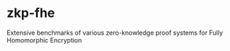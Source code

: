 # zkp-fhe
Extensive benchmarks of various zero-knowledge proof systems for Fully Homomorphic Encryption
